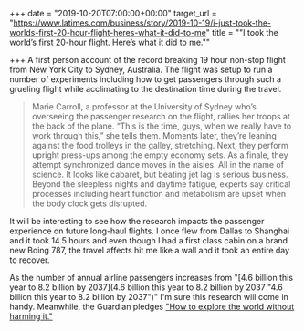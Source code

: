 +++
date = "2019-10-20T07:00:00+00:00"
target_url = "https://www.latimes.com/business/story/2019-10-19/i-just-took-the-worlds-first-20-hour-flight-heres-what-it-did-to-me"
title = "\"I took the world’s first 20-hour flight. Here’s what it did to me.\""

+++
A first person account of the record breaking 19 hour non-stop flight from New York City to Sydney, Australia. The flight was setup to run a number of experiments including how to get passengers through such a grueling flight while acclimating to the destination time during the travel.

> Marie Carroll, a professor at the University of Sydney who’s overseeing the passenger research on the flight, rallies her troops at the back of the plane. “This is the time, guys, when we really have to work through this,” she tells them. Moments later, they’re leaning against the food trolleys in the galley, stretching. Next, they perform upright press-ups among the empty economy sets. As a finale, they attempt synchronized dance moves in the aisles. All in the name of science. It looks like cabaret, but beating jet lag is serious business. Beyond the sleepless nights and daytime fatigue, experts say critical processes including heart function and metabolism are upset when the body clock gets disrupted.

It will be interesting to see how the research impacts the passenger experience on future long-haul flights. I once flew from Dallas to Shanghai and it took 14.5 hours and even though I had a first class cabin on a brand new Boing 787, the travel affects hit me like a wall and it took an entire day to recover.

As the number of annual airline passengers increases from "[4.6 billion this year to 8.2 billion by 2037](4.6 billion this year to 8.2 billion by 2037 "4.6 billion this year to 8.2 billion by 2037")" I'm sure this research will come in handy. Meanwhile, the Guardian pledges ["How to explore the world without harming it."]() 